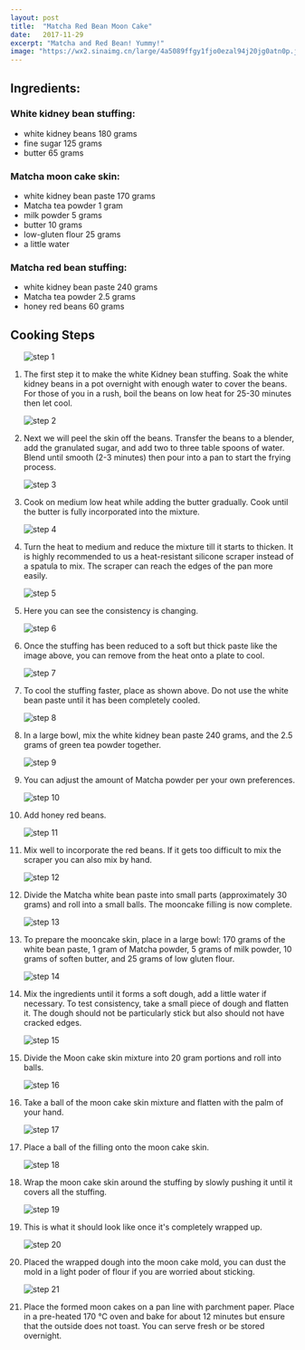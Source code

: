 ```yaml
---
layout: post
title:  "Matcha Red Bean Moon Cake"
date:   2017-11-29
excerpt: "Matcha and Red Bean! Yummy!"
image: "https://wx2.sinaimg.cn/large/4a5089ffgy1fjo0ezal94j20jg0atn0p.jpg"
---
```


## Ingredients:

### White kidney bean stuffing:

<ul>
      <li>white kidney beans 180 grams</li>
      <li>fine sugar 125 grams</li>
      <li>butter 65 grams</li>
</ul>

### Matcha moon cake skin:

<ul>
      <li>white kidney bean paste 170 grams </li>
      <li>Matcha tea powder 1 gram</li>
      <li>milk powder 5 grams</li>
      <li>butter 10 grams</li>
      <li>low-gluten flour 25 grams</li>
      <li>a little water</li>
</ul>

### Matcha red bean stuffing: 

<ul>
      <li>white kidney bean paste 240 grams</li>
      <li>Matcha tea powder 2.5 grams</li>
      <li>honey red beans 60 grams</li>
</ul>

## Cooking Steps
<ol>
      <div class = "image main">
            <p><img src="https://wx4.sinaimg.cn/large/4a5089ffgy1fjo0fzw94uj20jg0attcn.jpg" alt="step 1"/></p>
      </div>
      <p><li>The first step it to make the white Kidney bean stuffing. Soak the white kidney beans in a pot overnight with             enough water to cover the beans. For those of you in a rush, boil the beans on low heat for 25-30 minutes then let cool.</li><p/>
      <p><img src="https://wx1.sinaimg.cn/large/4a5089ffgy1fjo0g4yzd7j20jg0atacr.jpg" alt="step 2"/></p>
      <p><li>Next we will peel the skin off the beans. Transfer the beans to a blender, add the granulated sugar, and add two to three table spoons of water. Blend until smooth (2-3 minutes) then pour into a pan to start the frying process. </li><p/>
      <p><img src="https://wx1.sinaimg.cn/large/4a5089ffgy1fjo0cm1idhj20jg0atwh2.jpg" alt="step 3"/></p>
      <p><li>Cook on medium low heat while adding the butter gradually. Cook until the butter is fully incorporated into the mixture.</li><p/>
      <p><img src="https://wx1.sinaimg.cn/large/4a5089ffgy1fjo0cm1idhj20jg0atwh2.jpg" alt="step 4"/></p>
      <p><li>Turn the heat to medium and reduce the mixture till it starts to thicken. It is highly recommended to us a heat-resistant silicone scraper instead of a spatula to mix. The scraper can reach the edges of the pan more easily. </li><p/>
      <p><img src="https://wx1.sinaimg.cn/large/4a5089ffgy1fjo0cppq85j20jg0auacr.jpg" alt="step 5"/></p>
      <p><li>Here you can see the consistency is changing.</li><p/>
      <p><img src="https://wx3.sinaimg.cn/large/4a5089ffgy1fjo0ctpiwij20jg0atacv.jpg" alt="step 6"/></p>
      <p><li>Once the stuffing has been reduced to a soft but thick paste like the image above, you can remove from the heat onto a plate to cool.</li>
      <p><img src="https://wx3.sinaimg.cn/large/4a5089ffgy1fjo0cxrmuyj20jg0atq5s.jpg" alt="step 7"/></p>
      <p><li>To cool the stuffing faster, place as shown above. Do not use the white bean paste until it has been completely cooled.</li><p/>
      <p><img src="https://wx1.sinaimg.cn/large/4a5089ffgy1fjo0deuujfj20jg0atn08.jpg" alt="step 8"/></p>
      <p><li>In a large bowl, mix the white kidney bean paste 240 grams, and the 2.5 grams of green tea powder together.</li><p/>
      <p><img src="https://wx1.sinaimg.cn/large/4a5089ffgy1fjo0disgstj20jg0auwhh.jpg" alt="step 9"/></p>
      <p><li>You can adjust the amount of Matcha powder per your own preferences.</li><p/>
      <p><img src="https://wx3.sinaimg.cn/large/4a5089ffgy1fjo0dmjehnj20jg0at41l.jpg" alt="step 10"/></p>
      <p><li>Add honey red beans.</li><p/>
      <p><img src="https://wx2.sinaimg.cn/large/4a5089ffgy1fjo0dq4oi6j20jg0at773.jpg" alt="step 11"/></p>
      <p><li>Mix well to incorporate the red beans. If it gets too difficult to mix the scraper you can also mix by hand.</li><p/>
      <p><img src="https://wx3.sinaimg.cn/large/4a5089ffgy1fjo0du3srvj20jg0atmzq.jpg" alt="step 12"/></p>
      <p><li>Divide the Matcha white bean paste into small parts (approximately 30 grams) and roll into a small balls. The mooncake filling is now complete.</li><p/>
      <p><img src="https://wx1.sinaimg.cn/large/4a5089ffgy1fjo0dze4vij20jg0attbz.jpg" alt="step 13"/></p>
      <p><li>To prepare the mooncake skin, place in a large bowl: 170 grams of the white bean paste, 1 gram of Matcha powder, 5 grams of milk powder, 10 grams of soften butter, and 25 grams of low gluten flour.</li><p/>
      <p><img src="https://wx2.sinaimg.cn/large/4a5089ffgy1fjo0e59y9cj20jg0atdj5.jpg" alt="step 14"/></p>
      <p><li>Mix the ingredients until it forms a soft dough, add a little water if necessary. To test consistency, take a small piece of dough and flatten it. The dough should not be particularly stick but also should not have cracked edges.</li><p/>
      <p><img src="https://wx4.sinaimg.cn/large/4a5089ffgy1fjo0e8i5erj20jg0at0vs.jpg" alt="step 15"/></p>
      <p><li>Divide the Moon cake skin mixture into 20 gram portions and roll into balls.</li><p/>
      <p><img src="https://wx2.sinaimg.cn/large/4a5089ffgy1fjo0edhww1j20jg0atq5b.jpg" alt="step 16"/></p>
      <p><li>Take a ball of the moon cake skin mixture and flatten with the palm of your hand.</li><p/>
      <p><img src="https://wx2.sinaimg.cn/large/4a5089ffgy1fjo0ehylu4j20jg0auwgr.jpg" alt="step 17"/></p>
      <p><li>Place a ball of the filling onto the moon cake skin.</li><p/>
      <p><img src="https://wx3.sinaimg.cn/large/4a5089ffgy1fjo0emc52vj20jg0atgnt.jpg" alt="step 18"/></p>
      <p><li>Wrap the moon cake skin around the stuffing by slowly pushing it until it covers all the stuffing.</li><p/>
      <p><img src="https://wx1.sinaimg.cn/large/4a5089ffgy1fjo0eqos1vj20jg0atjtb.jpg" alt="step 19"/></p>
      <p><li>This is what it should look like once it's completely wrapped up.</li><p/>
      <p><img src="https://wx3.sinaimg.cn/large/4a5089ffgy1fjo0euqyemj20jg0atmza.jpg" alt="step 20"/></p>
      <p><li>Placed the wrapped dough into the moon cake mold, you can dust the mold in a light poder of flour if you are worried about sticking.</li><p/>
      <p><img src="https://wx2.sinaimg.cn/large/4a5089ffgy1fjo0ezal94j20jg0atn0p.jpg" alt="step 21"/></p>
      <p><li>Place the formed moon cakes on a pan line with parchment paper. Place in a pre-heated 170 ℃ oven and bake for about 12 minutes but ensure that the outside does not toast. You can serve fresh or be stored overnight.</li><p/>
